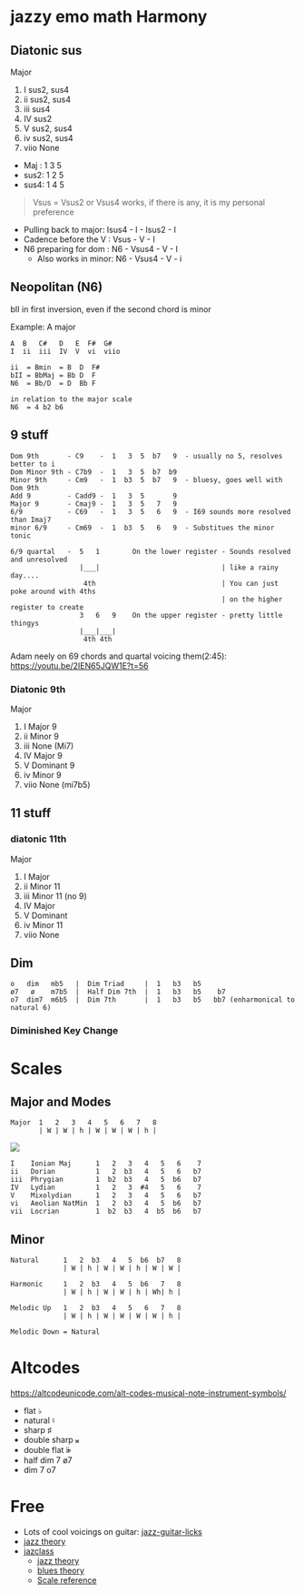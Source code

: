 # jazzy emo math Harmony

## Diatonic sus
Major
1. I sus2, sus4
2. ii sus2, sus4
3. iii sus4
4. IV sus2
5. V sus2, sus4
6. iv sus2, sus4
7. viio None

- Maj : 1 3 5
- sus2: 1 2 5
- sus4: 1 4 5 

> Vsus = Vsus2 or Vsus4 works, if there is any, it is my personal preference

- Pulling back to major: Isus4 - I - Isus2 - I
- Cadence before the V : Vsus - V - I 
- N6 preparing for dom : N6 - Vsus4 - V - I
  - Also works in minor: N6 - Vsus4 - V - i

## Neopolitan (N6)
bII in first inversion, even if the second chord is minor

Example: A major
```
A  B   C#   D   E  F#  G#
I  ii  iii  IV  V  vi  viio

ii  = Bmin  = B  D  F#
bII = BbMaj = Bb D  F   
N6  = Bb/D  = D  Bb F 

in relation to the major scale
N6  = 4 b2 b6   
```

## 9 stuff
```
Dom 9th       - C9    -  1   3  5  b7   9  - usually no 5, resolves better to i
Dom Minor 9th - C7b9  -  1   3  5  b7  b9 
Minor 9th     - Cm9   -  1  b3  5  b7   9  - bluesy, goes well with Dom 9th 
Add 9         - Cadd9 -  1   3  5       9
Major 9       - Cmaj9 -  1   3  5   7   9 
6/9           - C69   -  1   3  5   6   9  - I69 sounds more resolved than Imaj7
minor 6/9     - Cm69  -  1  b3  5   6   9  - Substitues the minor tonic

6/9 quartal   -  5   1        On the lower register - Sounds resolved and unresolved
                 |___|                              | like a rainy day....
                  4th                               | You can just poke around with 4ths
                                                    | on the higher register to create
                 3   6   9    On the upper register - pretty little thingys
                 |___|___|
                  4th 4th
```
Adam neely on 69 chords and quartal voicing them(2:45): https://youtu.be/2IEN65JQW1E?t=56 

### Diatonic 9th
Major
1. I Major 9
2. ii Minor 9
3. iii None (Mi7)
4. IV Major 9
5. V Dominant 9
6. iv Minor 9
7. viio None (mi7b5)

## 11 stuff
### diatonic 11th
Major
1. I Major 
2. ii Minor 11
3. iii Minor 11 (no 9)
4. IV Major 
5. V Dominant 
6. iv Minor 11
7. viio None

## Dim
```
o   dim   mb5   |  Dim Triad     |  1   b3   b5
ø7   ø    m7b5  |  Half Dim 7th  |  1   b3   b5    b7
o7  dim7  m6b5  |  Dim 7th       |  1   b3   b5   bb7 (enharmonical to natural 6)
```

### Diminished Key Change 


# Scales
## Major and Modes
```
Major  1   2   3   4   5   6   7   8
       | W | W | h | W | W | W | h |
```

![](https://user-images.githubusercontent.com/65428925/121211576-fa786600-c852-11eb-8288-0928db666789.png)

```
I    Ionian Maj      1   2   3   4   5   6    7  
ii   Dorian          1   2  b3   4   5   6   b7	 
iii  Phrygian        1  b2  b3   4   5  b6   b7  
IV   Lydian          1   2   3  #4   5   6    7  
V    Mixolydian      1   2   3   4   5   6   b7  
vi   Aeolian NatMin  1   2  b3   4   5  b6   b7  
vii  Locrian         1  b2  b3   4  b5  b6   b7  
```

## Minor
```
Natural      1   2  b3   4   5  b6  b7   8
             | W | h | W | W | h | W | W |

Harmonic     1   2  b3   4   5  b6   7   8
             | W | h | W | W | h | Wh| h |

Melodic Up   1   2  b3   4   5   6   7   8
             | W | h | W | W | W | W | h |

Melodic Down = Natural
```

# Altcodes
https://altcodeunicode.com/alt-codes-musical-note-instrument-symbols/
- flat ♭
- natural ♮
- sharp ♯
- double sharp 𝄪
- double flat 𝄫
- half dim 7 ø7
- dim 7 o7

# Free
- Lots of cool voicings on guitar: [jazz-guitar-licks](https://www.jazz-guitar-licks.com/)
- [jazz theory](https://www.thejazzpianosite.com/jazz-piano-lessons/)
- [jazclass](http://www.jazclass.aust.com)
  - [jazz theory](http://www.jazclass.aust.com/lessons/jt/1jt.htm)
  - [blues theory](http://www.jazclass.aust.com/blues4u/blues/default.htm)
  - [Scale reference](http://www.jazclass.aust.com/scales/scamaj.htm)
